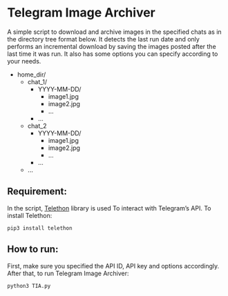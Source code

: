# Telegram Image Archiver
A simple script to download and archive images in the specified chats as in the directory tree format below. It detects the last run date and only performs an incremental download by saving the images posted after the last time it was run. It also has some options you can specify according to your needs.

 * home_dir/
   * chat_1/
     * YYYY-MM-DD/
       * image1.jpg
       * image2.jpg
       * ...
	 * ...
   * chat_2
     * YYYY-MM-DD/
       * image1.jpg
       * image2.jpg
       * ...
	 * ...
   * ...
   
## Requirement:
In the script, [Telethon](https://docs.telethon.dev/en/latest/index.html) library is used To interact with Telegram’s API. To install Telethon:
```
pip3 install telethon 
```

## How to run:
First, make sure you specified the API ID, API key and options accordingly. After that, to run Telegram Image Archiver:
```
python3 TIA.py 
```
